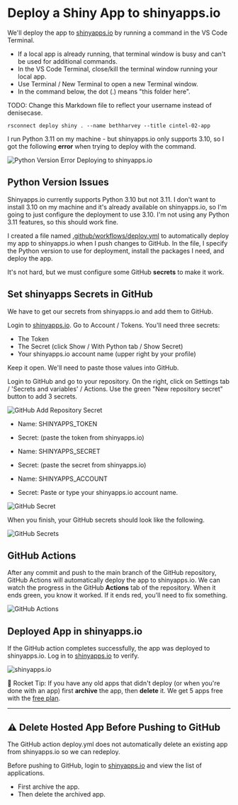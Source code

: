 # Deploy a Shiny App to shinyapps.io

We'll deploy the app to [shinyapps.io](http://www.shinyapps.io/) by running a command in the VS Code Terminal.

- If a local app is already running, that terminal window is busy and can't be used for additional commands. 
- In the VS Code Terminal, close/kill the terminal window running your local app. 
- Use Terminal / New Terminal to open a new Terminal window.  
- In the command below, the dot (.) means "this folder here".

 TODO: Change this Markdown file to reflect your username instead of denisecase.

```shell
rsconnect deploy shiny . --name bethharvey --title cintel-02-app
```

I run Python 3.11 on my machine - but shinyapps.io only supports 3.10, so I got the following **error** when trying to deploy with the command.

![Python Version Error Deploying to shinyapps.io](./images/Error-ShinyApps-Needs-Python-3-10-not-3-11.PNG)


## Python Version Issues

Shinyapps.io currently supports Python 3.10 but not 3.11. 
I don't want to install 3.10 on my machine and it's already available on shinyapps.io, 
so I'm going to just configure the deployment to use 3.10. 
I'm not using any Python 3.11 features, so this should work fine.

I created a file named [.github/workflows/deploy.yml](.github/workflows/deploy.yml) to 
automatically deploy my app to shinyapps.io when I push changes to GitHub. 
In the file, I specify the Python version to use for deployment, 
install the packages I need, and deploy the app.

It's not hard, but we must configure some GitHub **secrets** to make it work.

## Set shinyapps Secrets in GitHub

We have to get our secrets from shinyapps.io and add them to GitHub.

Login to [shinyapps.io](http://www.shinyapps.io/). Go to Account / Tokens.
You'll need three secrets:

- The Token
- The Secret (click Show / With Python tab / Show Secret)
- Your shinyapps.io account name (upper right by your profile)

Keep it open. We'll need to paste those values into GitHub.

Login to GitHub and go to your repository. 
On the right, click on Settings tab / 'Secrets and variables' / Actions.
Use the green "New repository secret" button to add 3 secrets.

![GitHub Add Repository Secret](./images/GitHub-Adding-NewRepositorySecretFor-SHINYAPPS_SECRET.PNG)

- Name: SHINYAPPS_TOKEN
- Secret:  (paste the token from shinyapps.io)

- Name: SHINYAPPS_SECRET
- Secret: (paste the secret from shinyapps.io)

- Name: SHINYAPPS_ACCOUNT
- Secret: Paste or type your shinyapps.io account name.

![GitHub Secret](./images/GitHub-Adding-SHINYAPPS_TOKEN.PNG)

When you finish, your GitHub secrets should look like the following.

![GitHub Secrets](./images/GitHub-ShinyApps-RepositorySecrets-DONE.PNG)

## GitHub Actions

After any commit and push to the main branch of the GitHub repository,
GitHub Actions will automatically deploy the app to shinyapps.io.
We can watch the progress in the GitHub **Actions** tab of the repository.
When it ends green, you know it worked. If it ends red, you'll need to fix something.

![GitHub Actions](./images/GitHub-ActionsTab-After-Commit-and-Push.PNG)

## Deployed App in shinyapps.io

If the GitHub action completes successfully, the app was deployed to shinyapps.io. 
Log in to [shinyapps.io](https://www.shinyapps.io/) to verify. 

![shinyapps.io](./images/DeployedToShinyAppDotIO.PNG)

🚀 Rocket Tip: If you have any old apps that didn't deploy (or when you're done with an app) first **archive** the app, then **delete** it. 
We get 5 apps free with the [free plan](https://www.shinyapps.io/#pricing-anchor).

-----

## ⚠️ Delete Hosted App Before Pushing to GitHub

The GitHub action deploy.yml does not automatically delete an existing app from shinyapps.io so we can redeploy.

Before pushing to GitHub, login to [shinyapps.io](https://www.shinyapps.io/) and view the list of applications. 

- First archive the app.
- Then delete the archived app.
